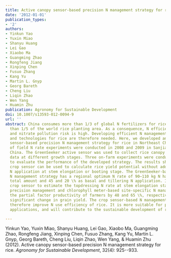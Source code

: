 ```yaml
---
title: Active canopy sensor-based precision N management strategy for rice
date: '2012-01-01'
publication_types:
- '2'
authors:
- Yinkun Yao
- Yuxin Miao
- Shanyu Huang
- Lei Gao
- Xiaobo Ma
- Guangming Zhao
- Rongfeng Jiang
- Xinping Chen
- Fusuo Zhang
- Kang Yu
- Martin L. Gnyp
- Georg Bareth
- Cheng Liu
- Liqin Zhao
- Wen Yang
- Huamin Zhu
publication: Agronomy for Sustainable Development
doi: 10.1007/s13593-012-0094-9
url: ''
abstract: China consumes more than 1/3 of global N fertilizers for rice with less
  than 1/5 of the world rice planting area. As a consequence, N efficiency is low
  and nitrate pollution risk is high. Developing efficient N management strategies
  and technologies for rice are therefore needed. Here, we developed an active canopy
  sensor-based precision N management strategy for rice in Northeast China. Four site-years
  of field N rate experiments were conducted in 2008 and 2009 in Sanjiang Plain, Heilongjiang,
  China. The GreenSeeker active sensor was used to collect rice canopy reflectance
  data at different growth stages. Three on-farm experiments were conducted in 2011
  to evaluate the performance of the developed strategy. The results show that the
  crop sensor can be used to calculate rice yield potential without additional topdressing
  N application at stem elongation or booting stage. The GreenSeeker-based precision
  N management strategy has a regional optimum N rate of 90–110 kg N ha−1 as initial
  total amount and 45 and 20 \% as basal and tillering N application. It uses the
  crop sensor to estimate the topdressing N rate at stem elongation stage. GreenSeeker-based
  precision management and chlorophyll meter-based site-specific N management increased
  the partial factor productivity of farmers by 48 and 65 \%, respectively, without
  significant change in grain yield. The crop sensor-based N management strategy can
  therefore improve N use efficiency of rice. It is more suitable for practical on-farm
  applications, and will contribute to the sustainable development of rice farming.

---
```


Yinkun Yao, Yuxin Miao, Shanyu Huang, Lei Gao, Xiaobo Ma, Guangming Zhao, Rongfeng Jiang, Xinping Chen, Fusuo Zhang, Kang Yu, Martin L. Gnyp, Georg Bareth, Cheng Liu, Liqin Zhao, Wen Yang, & Huamin Zhu (2012). Active canopy sensor-based precision N management strategy for rice. *Agronomy for Sustainable Development*, 32(4): 925--933.
